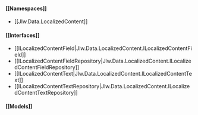 #### [[Namespaces]]
* [[Jlw.Data.LocalizedContent]]

#### [[Interfaces]]
* [[ILocalizedContentField|Jlw.Data.LocalizedContent.ILocalizedContentField]]
* [[ILocalizedContentFieldRepository|Jlw.Data.LocalizedContent.ILocalizedContentFieldRepository]]
* [[ILocalizedContentText|Jlw.Data.LocalizedContent.ILocalizedContentText]]
* [[ILocalizedContentTextRepository|Jlw.Data.LocalizedContent.ILocalizedContentTextRepository]]

#### [[Models]]
